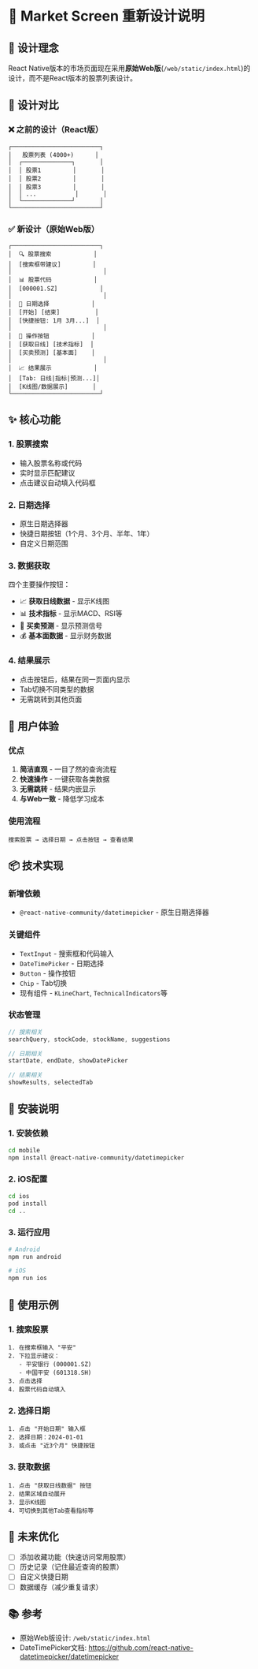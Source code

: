 # 📱 Market Screen 重新设计说明

## 🎯 设计理念

React Native版本的市场页面现在采用**原始Web版**(`/web/static/index.html`)的设计，而不是React版本的股票列表设计。

## 🔄 设计对比

### ❌ 之前的设计（React版）
```
┌─────────────────────────┐
│   股票列表 (4000+)      │
│  ┌──────────────┐       │
│  │ 股票1         │       │
│  │ 股票2         │       │
│  │ 股票3         │       │
│  │ ...           │       │
│  └──────────────┘       │
└─────────────────────────┘
```

### ✅ 新设计（原始Web版）
```
┌─────────────────────────┐
│  🔍 股票搜索            │
│  [搜索框带建议]         │
│                          │
│  📊 股票代码            │
│  [000001.SZ]            │
│                          │
│  📅 日期选择            │
│  [开始] [结束]          │
│  [快捷按钮: 1月 3月...]  │
│                          │
│  🎯 操作按钮            │
│  [获取日线] [技术指标]  │
│  [买卖预测] [基本面]    │
│                          │
│  📈 结果展示            │
│  [Tab: 日线|指标|预测...]│
│  [K线图/数据展示]       │
└─────────────────────────┘
```

## ✨ 核心功能

### 1. 股票搜索
- 输入股票名称或代码
- 实时显示匹配建议
- 点击建议自动填入代码框

### 2. 日期选择
- 原生日期选择器
- 快捷日期按钮（1个月、3个月、半年、1年）
- 自定义日期范围

### 3. 数据获取
四个主要操作按钮：
- 📈 **获取日线数据** - 显示K线图
- 📊 **技术指标** - 显示MACD、RSI等
- 🎯 **买卖预测** - 显示预测信号
- 💰 **基本面数据** - 显示财务数据

### 4. 结果展示
- 点击按钮后，结果在同一页面内显示
- Tab切换不同类型的数据
- 无需跳转到其他页面

## 🎨 用户体验

### 优点
1. **简洁直观** - 一目了然的查询流程
2. **快速操作** - 一键获取各类数据
3. **无需跳转** - 结果内嵌显示
4. **与Web一致** - 降低学习成本

### 使用流程
```
搜索股票 → 选择日期 → 点击按钮 → 查看结果
```

## 📦 技术实现

### 新增依赖
- `@react-native-community/datetimepicker` - 原生日期选择器

### 关键组件
- `TextInput` - 搜索框和代码输入
- `DateTimePicker` - 日期选择
- `Button` - 操作按钮
- `Chip` - Tab切换
- 现有组件 - `KLineChart`, `TechnicalIndicators`等

### 状态管理
```typescript
// 搜索相关
searchQuery, stockCode, stockName, suggestions

// 日期相关
startDate, endDate, showDatePicker

// 结果相关
showResults, selectedTab
```

## 🚀 安装说明

### 1. 安装依赖
```bash
cd mobile
npm install @react-native-community/datetimepicker
```

### 2. iOS配置
```bash
cd ios
pod install
cd ..
```

### 3. 运行应用
```bash
# Android
npm run android

# iOS
npm run ios
```

## 📝 使用示例

### 1. 搜索股票
```
1. 在搜索框输入 "平安"
2. 下拉显示建议：
   - 平安银行 (000001.SZ)
   - 中国平安 (601318.SH)
3. 点击选择
4. 股票代码自动填入
```

### 2. 选择日期
```
1. 点击 "开始日期" 输入框
2. 选择日期：2024-01-01
3. 或点击 "近3个月" 快捷按钮
```

### 3. 获取数据
```
1. 点击 "获取日线数据" 按钮
2. 结果区域自动展开
3. 显示K线图
4. 可切换到其他Tab查看指标等
```

## 🎯 未来优化

- [ ] 添加收藏功能（快速访问常用股票）
- [ ] 历史记录（记住最近查询的股票）
- [ ] 自定义快捷日期
- [ ] 数据缓存（减少重复请求）

## 📚 参考

- 原始Web版设计: `/web/static/index.html`
- DateTimePicker文档: https://github.com/react-native-datetimepicker/datetimepicker

